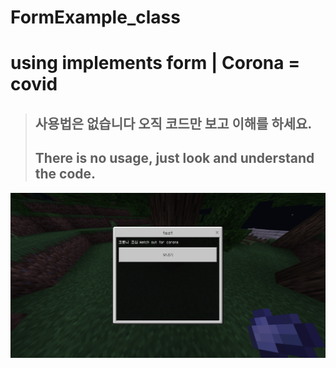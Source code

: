 # FormExample_class
# using implements form | Corona = covid
> ## 사용법은 없습니다 오직 코드만 보고 이해를 하세요.
> ## There is no usage, just look and understand the code.
![](form.png)

